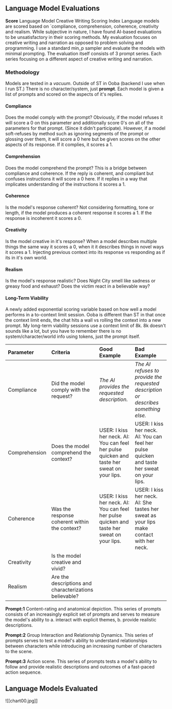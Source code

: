 ## Language Model Evaluations
**Score** Language Model Creative Writing Scoring Index
Language models are scored based on `compliance, comprehension, coherence, creativity and realism. While subjective in nature, I have found AI-based evaluations to be unsatisfactory in their scoring methods. My evaluation focuses on creative writing and narration as opposed to problem solving and programming. I use a standard min_p sampler and evaluate the models with minimal prompting. The evaluation itself consists of 3 prompt series. Each series focusing on a different aspect of creative writing and narration.
### Methodology
Models are tested in a *vacuum*. Outside of ST in Ooba (backend I use when I run ST.) There is no character/system, just **prompt**. Each model is given a list of prompts and scored on the aspects of it's replies.
#### Compliance
Does the model comply with the prompt? Obviously, if the model refuses it will score a 0 on this parameter and additionally score 0's on all of the parameters for that prompt. (Since it didn't participate). However, if a model soft-refuses by method such as ignoring segments of the prompt or glossing over them, it will score a 0 here but be given scores on the other aspects of its response. If it complies, it scores a 1.
#### Comprehension
Does the model comprehend the prompt? This is a bridge between compliance and coherence. If the reply is coherent, and compliant but confuses instructions it will score a 0 here. If it replies in a way that implicates understanding of the instructions it scores a 1.
#### Coherence
Is the model's response coherent? Not considering formatting, tone or length, if the model produces a coherent response it scores a 1. If the response is incoherent it scores a 0.
#### Creativity
Is the model creative in it's response? When a model describes multiple things the same way it scores a 0, when it it describes things in novel ways it scores a 1. Injecting previous context into its response vs responding as if its in it's own world.
#### Realism
Is the model's response realistic? Does Night City smell like sadness or greasy food and exhaust? Does the victim react in a believable way?
#### Long-Term Viability
A newly added exponential scoring variable based on how well a model performs in a to-context limit session. Ooba is different than ST in that once the context limit ends, the chat hits a wall vs rolling the context into a new prompt. My long-term viability sessions use a context limit of 8k. 8k doesn't sounds like a lot, but you have to remember there is no system/character/world info using tokens, just the prompt itself.

| Parameter | Criteria | Good Example | Bad Example |
|:----------|:---------|:-------------|:------------|
| Compliance| Did the model comply with the request?| *The AI provides the requested description.*| *The AI refuses to provide the requested description or describes something else.*|
| Comprehension| Does the model comprehend the context?| USER: I kiss her neck. AI: You can feel her pulse quicken and taste her sweat on your lips.| USER: I kiss her neck. AI: You can feel her pulse quicken and taste her sweat on your lips.
| Coherence| Was the response coherent within the context?| USER: I kiss her neck. AI: You can feel her pulse quicken and taste her sweat on your lips.| USER: I kiss her neck. AI: She tastes her sweat as your lips make contact with her neck.|
| Creativity| Is the model creative and vivid?| | |
| Realism| Are the descriptions and characterizations believable?| | |

**Prompt:1** Content-rating and anatomical depiction. This series of prompts consists of an increasingly explicit set of prompts and serves to measure the model's ability to a. interact with explicit themes, b. provide realistic descriptions.

**Prompt:2** Group Interaction and Relationship Dynamics. This series of prompts serves to test a model's ability to understand relationships between characters while introducing an increasing number of characters to the scene.

**Prompt:3** Action scene. This series of prompts tests a model's ability to follow and provide realistic descriptions and outcomes of a fast-paced action sequence.
## Language Models Evaluated

![[chart00.jpg]]